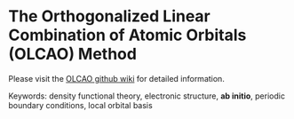 # The Orthogonalized Linear Combination of Atomic Orbitals (OLCAO) Method

Please visit the [OLCAO github wiki](https://github.com/UMKC-CPG/olcao/wiki) for detailed information.

Keywords: density functional theory, electronic structure, __ab initio__, periodic boundary conditions, local orbital basis
